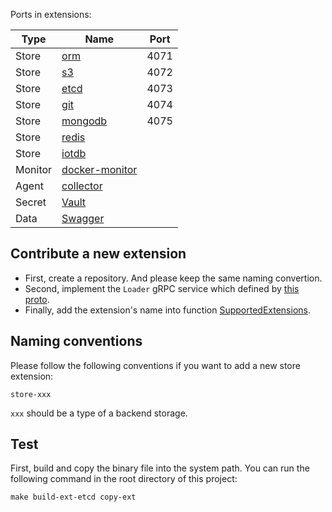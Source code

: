 Ports in extensions:

| Type | Name                                                                     | Port |
|------|--------------------------------------------------------------------------|------|
| Store | [orm](https://github.com/LinuxSuRen/atest-ext-store-orm)                 | 4071 |
| Store | [s3](https://github.com/LinuxSuRen/atest-ext-store-s3)                   | 4072 |
| Store | [etcd](https://github.com/LinuxSuRen/atest-ext-store-etcd)               | 4073 |
| Store | [git](https://github.com/LinuxSuRen/atest-ext-store-git)                 | 4074 |
| Store | [mongodb](https://github.com/LinuxSuRen/atest-ext-store-mongodb)         | 4075 |
| Store | [redis](https://github.com/LinuxSuRen/atest-ext-store-redis)             |  |
| Store | [iotdb](https://github.com/LinuxSuRen/atest-ext-store-iotdb) | |
| Monitor | [docker-monitor](https://github.com/LinuxSuRen/atest-ext-monitor-docker) |  |
| Agent | [collector](https://github.com/LinuxSuRen/atest-ext-collector)           |  |
| Secret | [Vault](https://github.com/LinuxSuRen/api-testing-vault-extension)       | |
| Data | [Swagger](https://github.com/LinuxSuRen/atest-ext-data-swagger) | |

## Contribute a new extension

* First, create a repository. And please keep the same naming convertion.
* Second, implement the `Loader` gRPC service which defined by [this proto](../pkg/testing/remote/loader.proto).
* Finally, add the extension's name into function [SupportedExtensions](../console/atest-ui/src/views/store.ts).

## Naming conventions

Please follow the following conventions if you want to add a new store extension:

`store-xxx`

`xxx` should be a type of a backend storage.

## Test

First, build and copy the binary file into the system path. You can run the following
command in the root directory of this project:

```shell
make build-ext-etcd copy-ext
```
